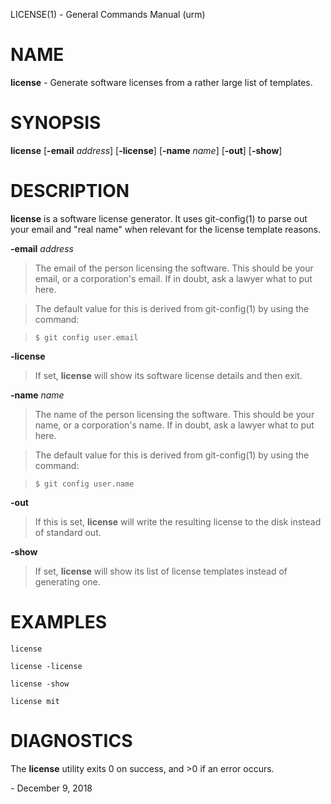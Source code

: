 LICENSE(1) - General Commands Manual (urm)

# NAME

**license** - Generate software licenses from a rather large list of templates.

# SYNOPSIS

**license**
\[**-email**&nbsp;*address*]
\[**-license**]
\[**-name**&nbsp;*name*]
\[**-out**]
\[**-show**]

# DESCRIPTION

**license**
is a software license generator. It uses
git-config(1)
to parse out your email and "real name" when relevant for the license template reasons.

**-email** *address*

> The email of the person licensing the software. This should be your email, or a corporation's email. If in doubt, ask a lawyer what to put here.

> The default value for this is derived from
> git-config(1)
> by using the command:

> `$ git config user.email`

**-license**

> If set,
> **license**
> will show its software license details and then exit.

**-name** *name*

> The name of the person licensing the software. This should be your name, or a corporation's name. If in doubt, ask a lawyer what to put here.

> The default value for this is derived from
> git-config(1)
> by using the command:

> `$ git config user.name`

**-out**

> If this is set,
> **license**
> will write the resulting license to the disk instead of standard out.

**-show**

> If set,
> **license**
> will show its list of license templates instead of generating one.

# EXAMPLES

`license`

`license -license`

`license -show`

`license mit`

# DIAGNOSTICS

The **license** utility exits&#160;0 on success, and&#160;&gt;0 if an error occurs.

 \- December 9, 2018
